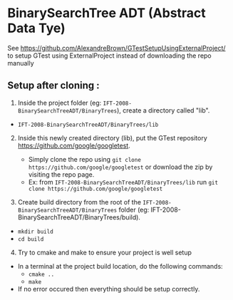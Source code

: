 # BinarySearchTree ADT (Abstract Data Tye)  
See https://github.com/AlexandreBrown/GTestSetupUsingExternalProject/ to setup GTest using ExternalProject instead of downloading the repo manually
## Setup after cloning :
1. Inside the project folder (eg: `IFT-2008-BinarySearchTreeADT/BinaryTrees`), create a directory called "lib". 
  - `IFT-2008-BinarySearchTreeADT/BinaryTrees/lib`

2. Inside this newly created directory (lib), put the GTest repository https://github.com/google/googletest.
    - Simply clone the repo using `git clone https://github.com/google/googletest` or download the zip by visiting the repo page.  
    - Ex: from `IFT-2008-BinarySearchTreeADT/BinaryTrees/lib` run `git clone https://github.com/google/googletest`
    
3. Create build directory from the root of the `IFT-2008-BinarySearchTreeADT/BinaryTrees` folder (eg: IFT-2008-BinarySearchTreeADT/BinaryTrees/build).
  - `mkdir build`
  - `cd build`
4. Try to cmake and make to ensure your project is well setup
  - In a terminal at the project build location, do the following commands:
    - `cmake ..`
    - `make`
  - If no error occured then everything should be setup correctly.  

